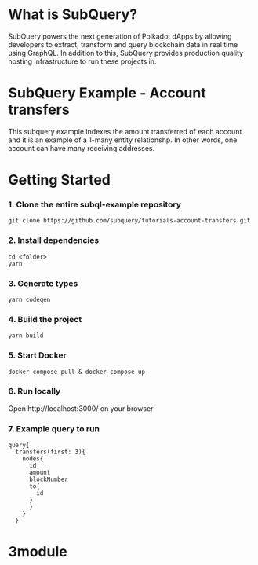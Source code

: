 # What is SubQuery?

SubQuery powers the next generation of Polkadot dApps by allowing developers to extract, transform and query blockchain data in real time using GraphQL. In addition to this, SubQuery provides production quality hosting infrastructure to run these projects in.

# SubQuery Example - Account transfers

This subquery example indexes the amount transferred of each account and it is an example of a 1-many entity relationshp. In other words, one account can have many receiving addresses.

# Getting Started

### 1. Clone the entire subql-example repository

```shell
git clone https://github.com/subquery/tutorials-account-transfers.git

```

### 2. Install dependencies

```shell
cd <folder>
yarn
```

### 3. Generate types

```shell
yarn codegen
```

### 4. Build the project

```shell
yarn build
```

### 5. Start Docker

```shell
docker-compose pull & docker-compose up
```

### 6. Run locally

Open http://localhost:3000/ on your browser

### 7. Example query to run

```shell
query{
  transfers(first: 3){
    nodes{
      id
      amount
      blockNumber
      to{
        id
      }
      }
    }
  }
```

# 3module
